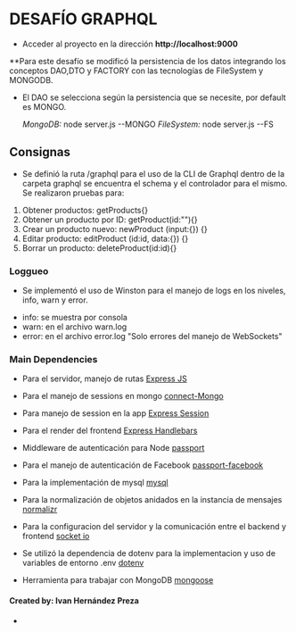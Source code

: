 # DESAFÍO GRAPHQL

-  Acceder al proyecto en la dirección **http://localhost:9000**

\*\*Para este desafío se modificó la persistencia de los datos integrando los conceptos DAO,DTO y FACTORY con las tecnologías de FileSystem y MONGODB.

-  El DAO se selecciona según la persistencia que se necesite, por default es MONGO.

   _MongoDB:_ node server.js --MONGO
   _FileSystem:_ node server.js --FS

## Consignas

-  Se definió la ruta /graphql para el uso de la CLI de Graphql dentro de la carpeta graphql se encuentra el schema y el controlador para el mismo.
   Se realizaron pruebas para:

1. Obtener productos: getProducts{}
2. Obtener un producto por ID: getProduct(id:""){}
3. Crear un producto nuevo: newProduct (input:{}) {}
4. Editar producto: editProduct (id:id, data:{}) {}
5. Borrar un producto: deleteProduct(id:id){}

### Loggueo

-  Se implementó el uso de Winston para el manejo de logs en los niveles, info, warn y error.

*  info: se muestra por consola
*  warn: en el archivo warn.log
*  error: en el archivo error.log "Solo errores del manejo de WebSockets"

### Main Dependencies

-  Para el servidor, manejo de rutas [Express JS](https://expressjs.com/es/ "Ver más")
-  Para el manejo de sessions en mongo [connect-Mongo](https://www.npmjs.com/package/connect-mongo "Ver más")
-  Para manejo de session en la app [Express Session](https://www.npmjs.com/package/express-session "Ver más")
-  Para el render del frontend [Express Handlebars](https://www.npmjs.com/package/express-handlebars "Ver más")
-  Middleware de autenticación para Node [passport](https://www.npmjs.com/package/passport "Ver más")
-  Para el manejo de autenticación de Facebook [passport-facebook](https://www.npmjs.com/package/passport-facebook "Ver más")
-  Para la implementación de mysql [mysql](https://momentjs.com/ "Ver más")
-  Para la normalización de objetos anidados en la instancia de mensajes [normalizr](https://www.npmjs.com/package/normalizr "Ver más")
-  Para la configuracion del servidor y la comunicación entre el backend y frontend [socket io](https://socket.io/ "Ver más")

-  Se utilizó la dependencia de dotenv para la implementacion y uso de variables de entorno .env [dotenv](https://www.npmjs.com/package/dotenv "Ver más")
-  Herramienta para trabajar con MongoDB [mongoose](https://www.npmjs.com/package/mongoose "Ver más")

#### Created by: **Ivan Hernández Preza**

-
